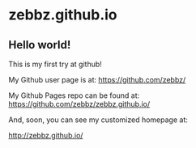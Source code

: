 zebbz.github.io
====================

## Hello world!

This is my first try at github!

My Github user page is at: 
https://github.com/zebbz/

My Github Pages repo can be found at:  
https://github.com/zebbz/zebbz.github.io/

And, soon, you can see my customized homepage at:

http://zebbz.github.io/
